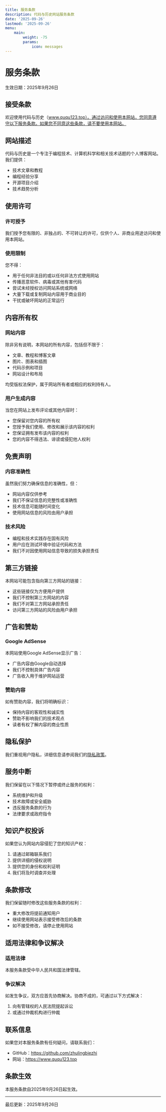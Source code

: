 ```yaml
---
title: 服务条款
description: 代码与历史网站服务条款
date: '2025-09-26'
lastmod: '2025-09-26'
menu:
    main: 
        weight: -75
        params:
            icon: messages
---
```


# 服务条款

生效日期：2025年9月26日

## 接受条款

欢迎使用代码与历史（www.ququ123.top）。通过访问和使用本网站，您同意遵守以下服务条款。如果您不同意这些条款，请不要使用本网站。

## 网站描述

代码与历史是一个专注于编程技术、计算机科学和相关技术话题的个人博客网站。我们提供：
- 技术文章和教程
- 编程经验分享
- 开源项目介绍
- 技术趋势分析

## 使用许可

### 许可授予
我们授予您有限的、非独占的、不可转让的许可，仅供个人、非商业用途访问和使用本网站。

### 使用限制
您不得：
- 用于任何非法目的或以任何非法方式使用网站
- 传播恶意软件、病毒或其他有害代码
- 尝试未经授权访问网站系统或网络
- 大量下载或复制网站内容用于商业目的
- 干扰或破坏网站的正常运行

## 内容所有权

### 网站内容
除非另有说明，本网站的所有内容，包括但不限于：
- 文章、教程和博客文章
- 图片、图表和插图
- 代码示例和项目
- 网站设计和布局

均受版权法保护，属于网站所有者或相应的权利持有人。

### 用户生成内容
当您在网站上发布评论或其他内容时：
- 您保留对您内容的所有权
- 您授予我们使用、修改和展示该内容的权利
- 您保证拥有发布该内容的权利
- 您的内容不得违法、诽谤或侵犯他人权利

## 免责声明

### 内容准确性
虽然我们努力确保信息的准确性，但：
- 网站内容仅供参考
- 我们不保证信息的完整性或准确性
- 技术信息可能随时间变化
- 使用网站信息的风险由用户承担

### 技术风险
- 编程和技术实践存在固有风险
- 用户应在测试环境中验证代码和方法
- 我们不对因使用网站信息导致的损失承担责任

## 第三方链接

本网站可能包含指向第三方网站的链接：
- 这些链接仅为方便用户提供
- 我们不控制第三方网站的内容
- 我们不对第三方网站承担责任
- 访问第三方网站的风险由用户承担

## 广告和赞助

### Google AdSense
本网站使用Google AdSense显示广告：
- 广告内容由Google自动选择
- 我们不控制具体广告内容
- 广告收入用于维护网站运营

### 赞助内容
如有赞助内容，我们将明确标识：
- 保持内容的客观性和诚实性
- 赞助不影响我们的技术观点
- 读者有权了解内容的商业性质

## 隐私保护

我们重视用户隐私，详细信息请参阅我们的[隐私政策](/privacy/)。

## 服务中断

我们保留在以下情况下暂停或终止服务的权利：
- 系统维护和升级
- 技术故障或安全威胁
- 违反服务条款的行为
- 法律要求或政府指令

## 知识产权投诉

如果您认为网站内容侵犯了您的知识产权：
1. 请通过邮箱联系我们
2. 提供详细的侵权说明
3. 提供您的身份和权利证明
4. 我们将及时调查并处理

## 条款修改

我们保留随时修改这些服务条款的权利：
- 重大修改将提前通知用户
- 继续使用网站表示接受修改后的条款
- 如不接受修改，请停止使用网站

## 适用法律和争议解决

### 适用法律
本服务条款受中华人民共和国法律管辖。

### 争议解决
如发生争议，双方应首先协商解决。协商不成的，可通过以下方式解决：
1. 向有管辖权的人民法院提起诉讼
2. 或通过仲裁机构进行仲裁

## 联系信息

如果您对本服务条款有任何疑问，请联系我们：
- GitHub：https://github.com/zhulingbiezhi
- 网站：https://www.ququ123.top

## 条款生效

本服务条款自2025年9月26日起生效。

---

最后更新：2025年9月26日

